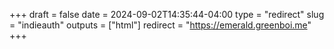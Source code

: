 +++
draft = false
date = 2024-09-02T14:35:44-04:00
type = "redirect"
slug = "indieauth"
outputs = ["html"]
redirect = "https://emerald.greenboi.me"
+++

